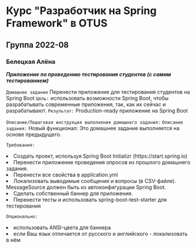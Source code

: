 Курс "Разработчик на Spring Framework" в OTUS
==============================
Группа 2022-08
------------------------------
### Белецкая Алёна

_**Приложение по проведению тестирования студентов (с самим тестированием)**_

`Домашнее задание`
Перенести приложение для тестирования студентов на Spring Boot
`Цель:`
использовать возможности Spring Boot, чтобы разрабатывать современные приложения, так, как их сейчас и разрабатывают.
`Результат:`
Production-ready приложение на Spring Boot

`Описание/Пошаговая инструкция выполнения домашнего задания:`
`Описание задания:`
Новый функционал:
Это домашнее задание выполняется на основе предыдущего.

`Требования:`
<li>Создать проект, используя Spring Boot Initializr (https://start.spring.io)
<li>Перенести приложение проведения опросов из прошлого домашнего задания.
<li>Перенести все свойства в application.yml
<li>Локализовать выводимые сообщения и вопросы (в CSV-файле). MessageSource должен быть из автоконфигурации Spring Boot.
<li>Сделать собственный баннер для приложения.
<li>Перенести тесты и использовать spring-boot-test-starter для тестирования

`Опционально:`
<li>использовать ANSI-цвета для баннера
<li>если Ваш язык отличается от русского и английского - локализовать в нём